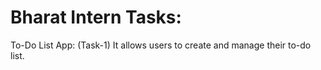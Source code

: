 # Bharat Intern Tasks:


To-Do List App: (Task-1)
	It allows users to create and manage their to-do list.
